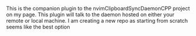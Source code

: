 
This is the companion plugin to the nvimClipboardSyncDaemonCPP project on my
page. This plugin will talk to the daemon hosted on either your remote or local
machine. I am creating a new repo as starting from scratch seems like the best
option
